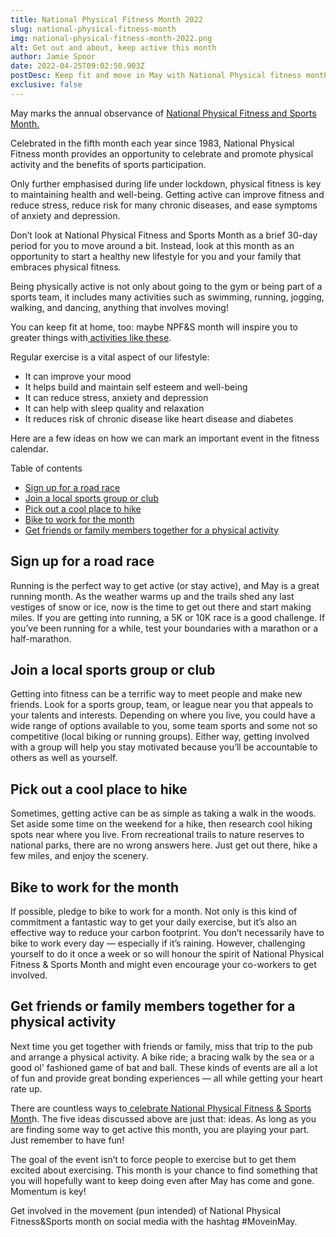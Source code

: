 ```yaml
---
title: National Physical Fitness Month 2022
slug: national-physical-fitness-month
img: national-physical-fitness-month-2022.png
alt: Get out and about, keep active this month
author: Jamie Spoor
date: 2022-04-25T09:02:50.903Z
postDesc: Keep fit and move in May with National Physical fitness month
exclusive: false
---
```

May marks the annual observance of [National Physical Fitness and Sports Month. ](https://health.gov/news/202105/move-may-and-celebrate-national-physical-fitness-sports-month)

Celebrated in the fifth month each year since 1983, National Physical Fitness month provides an opportunity to celebrate and promote physical activity and the benefits of sports participation.

Only further emphasised during life under lockdown, physical fitness is key to maintaining health and well-being. Getting active can improve fitness and reduce stress, reduce risk for many chronic diseases, and ease symptoms of anxiety and depression. 

Don’t look at National Physical Fitness and Sports Month as a brief 30-day period for you to move around a bit. Instead, look at this month as an opportunity to start a healthy new lifestyle for you and your family that embraces physical fitness.

Being physically active is not only about going to the gym or being part of a sports team, it includes many activities such as swimming, running, jogging, walking, and dancing, anything that involves moving!

You can keep fit at home, too: maybe NPF&S month will inspire you to greater things with[ activities like these](https://traininblocks.com/blog/six-ideas-for-your-fitness-challenge/).

Regular exercise is a vital aspect of our lifestyle:

* It can improve your mood
* It helps build and maintain self esteem and well-being 
* It can reduce stress, anxiety and depression 
* It can help with sleep quality and relaxation
* It reduces risk of chronic disease like heart disease and diabetes

Here are a few ideas on how we can mark an important event in the fitness calendar. 

Table of contents

* [Sign up for a road race](<## Sign up for a road race>)
* [](<## Join a local sports group>)[ Join a local sports group or club](<## Join a local sports group or club>)
* [Pick out a cool place to hike](<## Pick out a cool place to hike>)
* [Bike to work for the month](<Bike to work for the month>)[](<## Get friends or family members together for a physical activity>)
* [Get friends or family members together for a physical activity](<## Get friends or family members together for a physical activity>)

## Sign up for a road race

Running is the perfect way to get active (or stay active), and May is a great running month. As the weather warms up and the trails shed any last vestiges of snow or ice, now is the time to get out there and start making miles. If you are getting into running, a 5K or 10K race is a good challenge. If you’ve been running for a while, test your boundaries with a marathon or a half-marathon. 

## Join a local sports group or club

Getting into fitness can be a terrific way to meet people and make new friends. Look for a sports group, team, or league near you that appeals to your talents and interests. 
Depending on where you live, you could have a wide range of options available to you, some team sports and some not so competitive (local biking or running groups). Either way, getting involved with a group will help you stay motivated because you’ll be accountable to others as well as yourself. 

## Pick out a cool place to hike

Sometimes, getting active can be as simple as taking a walk in the woods. Set aside some time on the weekend for a hike, then research cool hiking spots near where you live. From recreational trails to nature reserves to national parks, there are no wrong answers here. Just get out there, hike a few miles, and enjoy the scenery.

## Bike to work for the month

If possible, pledge to bike to work for a month. Not only is this kind of commitment a fantastic way to get your daily exercise, but it’s also an effective way to reduce your carbon footprint. You don’t necessarily have to bike to work every day — especially if it’s raining. However, challenging yourself to do it once a week or so will honour the spirit of National Physical Fitness & Sports Month and might even encourage your co-workers to get involved.

## Get friends or family members together for a physical activity

Next time you get together with friends or family, miss that trip to the pub and arrange a physical activity. A bike ride; a bracing walk by the sea or a good ol' fashioned game of bat and ball.  These kinds of events are all a lot of fun and provide great bonding experiences — all while getting your heart rate up.

There are countless ways to[ celebrate National Physical Fitness & Sports Mont](https://health.gov/news/202004/celebrate-national-physical-fitness-sports-month)h. The five ideas discussed above are just that: ideas. As long as you are finding some way to get active this month, you are playing your part. Just remember to have fun! 

The goal of [](https://health.gov/news/202004/celebrate-national-physical-fitness-sports-month)the event isn’t to force people to exercise but to get them excited about exercising. This month is your chance to find something that you will hopefully want to keep doing even after May has come and gone. Momentum is key! 

Get involved in the movement (pun intended) of National Physical Fitness&Sports month on social media with the hashtag #MoveinMay.